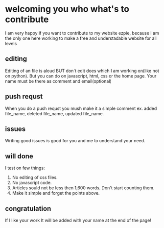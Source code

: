 # welcoming you who what's to contribute
I am very happy if you want to contribute to my website ezpie, because I am the only one here working to make a free and understadable website for all levels
## editing
Editing of an file is aloud BUT don't edit does which I am working on(like not on python). But you can do on javascript, html, css or the home page. 
Your name must be there as comment and email(optional)
## push requst
When you do a push requst you mush make it a simple comment ex. added file_name, deleted file_name, updated file_name.
## issues
Writing good issues is good for you and me to understand your need.
## will done
I test on few things:
1. No editing of css files.
2. No javascript code.
3. Articles sould not be less then 1,600 words. Don't start counting them.
4. Make it simple and forget the points above.
## congratulation
If I like your work It will be added with your name at the end of the page!
